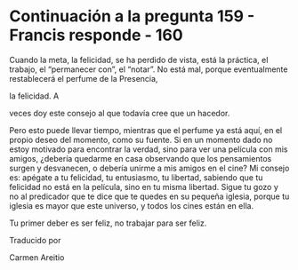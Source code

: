 # Continuación a la pregunta 159 - Francis responde - 160

Cuando la meta, la felicidad, se ha perdido de vista, está la práctica, el trabajo, el “permanecer con”, el “notar”. No está mal, porque eventualmente restablecerá el perfume de la Presencia, 

la felicidad. A

 veces doy este consejo al que todavía cree que un hacedor.

Pero esto puede llevar tiempo, mientras que el perfume ya está aquí, en el propio deseo del momento, como su fuente. Si en un momento dado no estoy motivado para encontrar la verdad, sino para ver una película con mis amigos, ¿debería quedarme en casa observando que los pensamientos surgen y desvanecen, o debería unirme a mis amigos en el cine? Mi consejo es: apégate a tu felicidad, tu entusiasmo, tu libertad, sabiendo que tu felicidad no está en la película, sino en tu misma libertad. Sigue tu gozo y no al predicador que te dice que te quedes en su pequeña iglesia, porque tu iglesia es mayor que este universo, y todos los cines están en ella.

Tu primer deber es ser feliz, no trabajar para ser feliz. 

Traducido por 

Carmen Areitio


